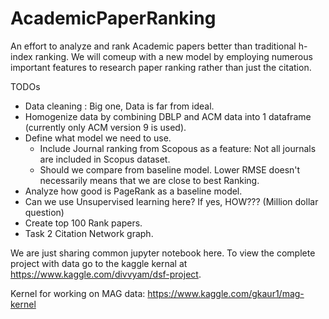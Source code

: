 # AcademicPaperRanking
An effort to analyze and rank Academic papers better than traditional h-index ranking. We will comeup with a new model by  employing numerous important features to research paper ranking rather than just the citation.

TODOs
 - Data cleaning : Big one, Data is far from ideal.
 - Homogenize data by combining DBLP and ACM data into 1 dataframe (currently only ACM version 9 is used). 
 - Define what model we need to use.
   - Include Journal ranking from Scopous as a feature: Not all journals are included in Scopus dataset.
   - Should we compare from baseline model. Lower RMSE doesn't necessarily means that we are close to best Ranking.
 - Analyze how good is PageRank as a baseline model.
 - Can we use Unsupervised learning here? If yes, HOW??? (Million dollar question)
 - Create top 100 Rank papers. 
 - Task 2 Citation Network graph.

We are just sharing common jupyter notebook here.
To view the complete project with data go to the kaggle kernal at https://www.kaggle.com/divvyam/dsf-project.

Kernel for working on MAG data: https://www.kaggle.com/gkaur1/mag-kernel
